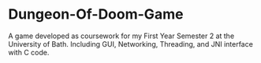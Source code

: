 # Dungeon-Of-Doom-Game
A game developed as coursework for my First Year Semester 2 at the University of Bath. Including GUI, Networking, Threading, and JNI interface with C code.
